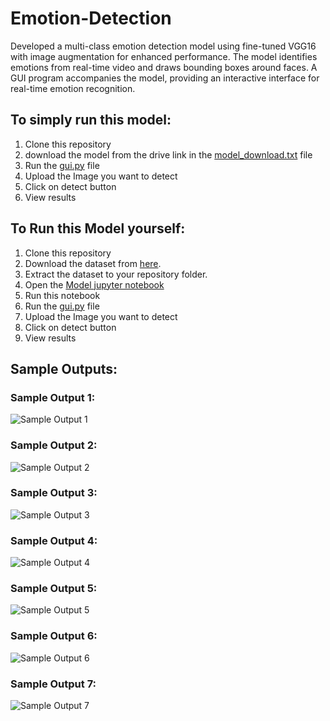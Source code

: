 # Emotion-Detection
Developed a multi-class emotion detection model using fine-tuned VGG16 with image augmentation for enhanced performance. The model identifies emotions from real-time video and draws bounding boxes around faces. A GUI program accompanies the model, providing an interactive interface for real-time emotion recognition.

## To simply run this model:
1. Clone this repository
2. download the model from the drive link in the [model_download.txt](https://github.com/Himanshu-Atri/Emotion-Detection/blob/main/model_download.txt) file 
3. Run the [gui.py](https://github.com/Himanshu-Atri/Emotion-Detection/blob/main/gui_model.py) file
4. Upload the Image you want to detect
5. Click on detect button
6. View results

## To Run this Model yourself:
1. Clone this repository
2. Download the dataset from [here](https://www.kaggle.com/datasets/ananthu017/emotion-detection-fer). 
3. Extract the dataset to your repository folder.
4. Open the [Model jupyter notebook](https://github.com/Himanshu-Atri/Emotion-Detection/blob/main/emotion_dectector.ipynb)
5. Run this notebook
6. Run the [gui.py](https://github.com/Himanshu-Atri/Emotion-Detection/blob/main/gui_model.py) file
7. Upload the Image you want to detect
8. Click on detect button
9. View results

## Sample Outputs:
### Sample Output 1:
![Sample Output 1](https://github.com/Himanshu-Atri/Emotion-Detection/blob/main/output-1.png)
### Sample Output 2:
![Sample Output 2](https://github.com/Himanshu-Atri/Emotion-Detection/blob/main/output-2.png)
### Sample Output 3:
![Sample Output 3](https://github.com/Himanshu-Atri/Emotion-Detection/blob/main/output-3.png)
### Sample Output 4:
![Sample Output 4](https://github.com/Himanshu-Atri/Emotion-Detection/blob/main/output-4.png)
### Sample Output 5:
![Sample Output 5](https://github.com/Himanshu-Atri/Emotion-Detection/blob/main/output-5.png)
### Sample Output 6:
![Sample Output 6](https://github.com/Himanshu-Atri/Emotion-Detection/blob/main/output-6.png)
### Sample Output 7:
![Sample Output 7](https://github.com/Himanshu-Atri/Emotion-Detection/blob/main/output-7.png)
